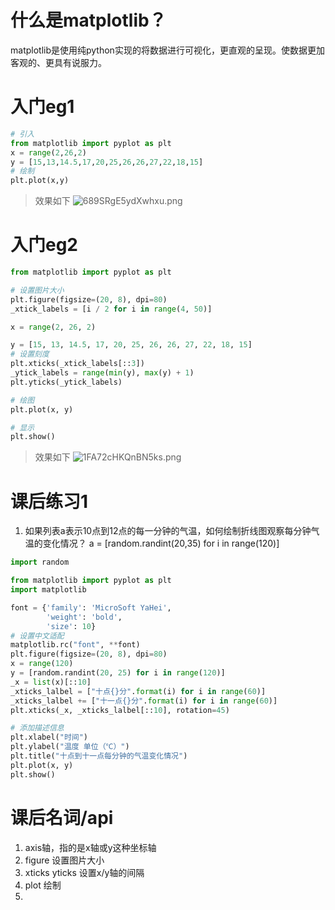 # 什么是matplotlib？
matplotlib是使用纯python实现的将数据进行可视化，更直观的呈现。使数据更加客观的、更具有说服力。

# 入门eg1
```python
# 引入
from matplotlib import pyplot as plt
x = range(2,26,2)
y = [15,13,14.5,17,20,25,26,26,27,22,18,15]
# 绘制
plt.plot(x,y)
```
> 效果如下
![689SRgE5ydXwhxu.png](https://s2.loli.net/2024/07/25/689SRgE5ydXwhxu.png)

# 入门eg2
```python
from matplotlib import pyplot as plt

# 设置图片大小
plt.figure(figsize=(20, 8), dpi=80)
_xtick_labels = [i / 2 for i in range(4, 50)]

x = range(2, 26, 2)

y = [15, 13, 14.5, 17, 20, 25, 26, 26, 27, 22, 18, 15]
# 设置刻度
plt.xticks(_xtick_labels[::3])
_ytick_labels = range(min(y), max(y) + 1)
plt.yticks(_ytick_labels)

# 绘图
plt.plot(x, y)

# 显示
plt.show()

```
> 效果如下
![1FA72cHKQnBN5ks.png](https://s2.loli.net/2024/07/25/1FA72cHKQnBN5ks.png)

# 课后练习1 
1. 如果列表a表示10点到12点的每一分钟的气温，如何绘制折线图观察每分钟气温的变化情况？
  a = [random.randint(20,35) for i in range(120)]
```python
import random

from matplotlib import pyplot as plt
import matplotlib

font = {'family': 'MicroSoft YaHei',
        'weight': 'bold',
        'size': 10}
# 设置中文适配
matplotlib.rc("font", **font)
plt.figure(figsize=(20, 8), dpi=80)
x = range(120)
y = [random.randint(20, 25) for i in range(120)]
_x = list(x)[::10]
_xticks_lalbel = ["十点{}分".format(i) for i in range(60)]
_xticks_lalbel += ["十一点{}分".format(i) for i in range(60)]
plt.xticks(_x, _xticks_lalbel[::10], rotation=45)

# 添加描述信息
plt.xlabel("时间")
plt.ylabel("温度 单位（℃）")
plt.title("十点到十一点每分钟的气温变化情况")
plt.plot(x, y)
plt.show()

```
# 课后名词/api
1. axis轴，指的是x轴或y这种坐标轴
2. figure 设置图片大小
3. xticks yticks 设置x/y轴的间隔
4. plot 绘制
5. 
